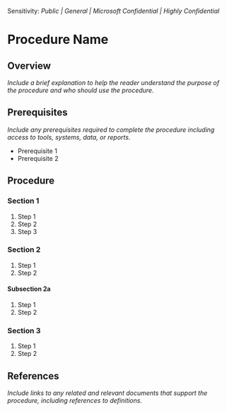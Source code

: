 Sensitivity: *Public | General | Microsoft Confidential | Highly Confidential*

# Procedure Name

## Overview

*Include a brief explanation to help the reader understand the purpose of the procedure and who should use the procedure.*

## Prerequisites

*Include any prerequisites required to complete the procedure including access to tools, systems, data, or reports.*

* Prerequisite 1
* Prerequisite 2

## Procedure

### Section 1

1. Step 1
2. Step 2
3. Step 3

### Section 2

1. Step 1
2. Step 2

#### Subsection 2a

1. Step 1
2. Step 2

### Section 3

1. Step 1
2. Step 2

## References

*Include links to any related and relevant documents that support the procedure, including references to definitions.*